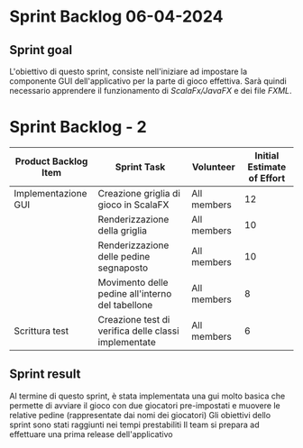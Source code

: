 # Sprint Backlog 06-04-2024

## Sprint goal
L'obiettivo di questo sprint, consiste nell'iniziare ad impostare la componente GUI dell'applicativo per la parte di gioco effettiva. Sarà quindi necessario apprendere il
funzionamento di _ScalaFx/JavaFX_ e dei file _FXML_.

# Sprint Backlog - 2

| Product Backlog Item   | Sprint Task                                          | Volunteer             | Initial Estimate of Effort |
|------------------------|------------------------------------------------------|-----------------------|----------------------------|
| Implementazione GUI    | Creazione griglia di gioco in ScalaFX                | All members           | 12                         | 
|                        | Renderizzazione della griglia                        | All members           | 10                         |
|                        | Renderizzazione delle pedine segnaposto              | All members           | 10                         |
|                        | Movimento delle pedine all'interno del tabellone     | All members           | 8                          |
| Scrittura test         | Creazione test di verifica delle classi implementate | All members           | 6                          |



## Sprint result
Al termine di questo sprint, è stata implementata una gui molto basica che permette di avviare il gioco con due giocatori pre-impostati
e muovere le relative pedine (rappresentate dai nomi dei giocatori)
Gli obiettivi dello sprint sono stati raggiunti nei tempi prestabiliti
Il team si prepara ad effettuare una prima release dell'applicativo